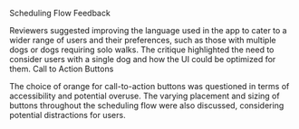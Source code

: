 Scheduling Flow Feedback

Reviewers suggested improving the language used in the app to cater to a wider range of users and their preferences, such as those with multiple dogs or dogs requiring solo walks.
The critique highlighted the need to consider users with a single dog and how the UI could be optimized for them.
Call to Action Buttons

The choice of orange for call-to-action buttons was questioned in terms of accessibility and potential overuse.
The varying placement and sizing of buttons throughout the scheduling flow were also discussed, considering potential distractions for users.